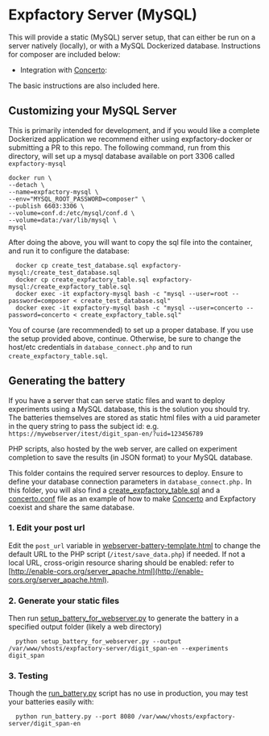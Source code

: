 # Expfactory Server (MySQL)

This will provide a static (MySQL) server setup, that can either be run on a server natively (locally), or with a MySQL Dockerized database. Instructions for composer are included below:

- Integration with [Concerto](https://github.com/campsych/concerto-platform/wiki):

The basic instructions are also included here.


## Customizing your MySQL Server
This is primarily intended for development, and if you would like a complete Dockerized application we recommend either using expfactory-docker or submitting a PR to this repo.  The following command, run from this directory, will set up a mysql database available on port 3306 called `expfactory-mysql`

	docker run \
	--detach \
	--name=expfactory-mysql \
	--env="MYSQL_ROOT_PASSWORD=composer" \
	--publish 6603:3306 \
	--volume=conf.d:/etc/mysql/conf.d \
	--volume=data:/var/lib/mysql \
	mysql

After doing the above, you will want to copy the sql file into the container, and run it to configure the database:


      docker cp create_test_database.sql expfactory-mysql:/create_test_database.sql
      docker cp create_expfactory_table.sql expfactory-mysql:/create_expfactory_table.sql
      docker exec -it expfactory-mysql bash -c "mysql --user=root --password=composer < create_test_database.sql"			
      docker exec -it expfactory-mysql bash -c "mysql --user=concerto --password=concerto < create_expfactory_table.sql"

You of course (are recommended) to set up a proper database. If you use the setup provided above, continue. Otherwise, be sure to change the host/etc credentials in `database_connect.php` and to run `create_expfactory_table.sql`.


## Generating the battery
If you have a server that can serve static files and want to deploy experiments using a MySQL database, this is the solution you should try. The batteries themselves are stored as static html files with a uid parameter in the query string to pass the subject id: e.g. `https://mywebserver/itest/digit_span-en/?uid=123456789`

PHP scripts, also hosted by the web server, are called on experiment completion to save the results (in JSON format) to your MySQL database.

This folder contains the required server resources to deploy.
Ensure to define your database connection parameters in `database_connect.php.`
In this folder, you will also find a [create_expfactory_table.sql](create_expfactory_table.sql) and a [concerto.conf](concerto.conf) file as an example of how to make [Concerto](https://github.com/campsych/concerto-platform/wiki) and Expfactory coexist and share the same database.

### 1. Edit your post url
Edit the `post_url` variable in [webserver-battery-template.html](templates/webserver-battery-template.html) to change the default URL to the PHP script (`/itest/save_data.php`) if needed. If not a local URL, cross-origin resource sharing should be enabled: refer to [http://enable-cors.org/server_apache.html](http://enable-cors.org/server_apache.html).

### 2. Generate your static files
Then run [setup_battery_for_webserver.py](setup_battery_for_webserver.py) to generate the battery in a specified output folder (likely a web directory)


      python setup_battery_for_webserver.py --output /var/www/vhosts/expfactory-server/digit_span-en --experiments digit_span


### 3. Testing
Though the [run_battery.py](../../script/run_battery.py) script has no use in production, you may test your batteries easily with:


      python run_battery.py --port 8080 /var/www/vhosts/expfactory-server/digit_span-en
